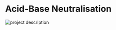 # Acid-Base Neutralisation

<img src="project/src/Resources/ProgramAcidBase.png" alt="project description">
